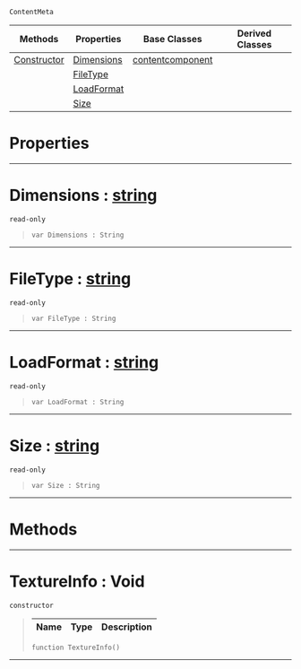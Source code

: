  `ContentMeta`

|Methods|Properties|Base Classes|Derived Classes|
|---|---|---|---|
|[ Constructor](https://github.com/PlasmaEngine/PlasmaDocs/tree/master/docs/C%2B%2B/code_reference/class_reference/textureinfo.markdown#textureinfo-void)|[ Dimensions](https://github.com/PlasmaEngine/PlasmaDocs/tree/master/docs/C%2B%2B/code_reference/class_reference/textureinfo.markdown#dimensions-plasma-engine-d)|[contentcomponent](https://github.com/PlasmaEngine/PlasmaDocs/tree/master/docs/C%2B%2B/code_reference/class_reference/contentcomponent.markdown)| |
| |[ FileType](https://github.com/PlasmaEngine/PlasmaDocs/tree/master/docs/C%2B%2B/code_reference/class_reference/textureinfo.markdown#filetype-plasma-engine-doc)| | |
| |[ LoadFormat](https://github.com/PlasmaEngine/PlasmaDocs/tree/master/docs/C%2B%2B/code_reference/class_reference/textureinfo.markdown#loadformat-plasma-engine-d)| | |
| |[ Size](https://github.com/PlasmaEngine/PlasmaDocs/tree/master/docs/C%2B%2B/code_reference/class_reference/textureinfo.markdown#size-plasma-engine-documen)| | |


 #  Properties


---  
 #  Dimensions : [string](https://github.com/PlasmaEngine/PlasmaDocs/tree/master/docs/C%2B%2B/code_reference/lightning_base_types/string.markdown)

 `read-only`

> 
> ``` lang=cpp, name=Lightning
> var Dimensions : String


---  
 #  FileType : [string](https://github.com/PlasmaEngine/PlasmaDocs/tree/master/docs/C%2B%2B/code_reference/lightning_base_types/string.markdown)

 `read-only`

> 
> ``` lang=cpp, name=Lightning
> var FileType : String


---  
 #  LoadFormat : [string](https://github.com/PlasmaEngine/PlasmaDocs/tree/master/docs/C%2B%2B/code_reference/lightning_base_types/string.markdown)

 `read-only`

> 
> ``` lang=cpp, name=Lightning
> var LoadFormat : String


---  
 #  Size : [string](https://github.com/PlasmaEngine/PlasmaDocs/tree/master/docs/C%2B%2B/code_reference/lightning_base_types/string.markdown)

 `read-only`

> 
> ``` lang=cpp, name=Lightning
> var Size : String


---  
 #  Methods


---  
 #  TextureInfo : Void

 `constructor`

> 
> |Name|Type|Description|
> |---|---|---|
> ``` lang=cpp, name=Lightning
> function TextureInfo()
> ``` 


---  
 

 
